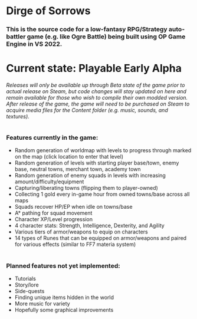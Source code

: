 # Dirge of Sorrows
### This is the source code for a low-fantasy RPG/Strategy auto-battler game (e.g. like Ogre Battle) being built using OP Game Engine in VS 2022.
#
# Current state: Playable Early Alpha
###### Releases will only be available up through Beta state of the game prior to actual release on Steam, but code changes will stay updated on here and remain available for those who wish to compile their own modded version. After release of the game, the game will need to be purchased on Steam to acquire media files for the Content folder (e.g. music, sounds, and textures).
# 
### Features currently in the game:
- Random generation of worldmap with levels to progress through marked on the map (click location to enter that level)
- Random generation of levels with starting player base/town, enemy base, neutral towns, merchant town, academy town
- Random generation of enemy squads in levels with increasing amount/difficulty/equipment
- Capturing/liberating towns (flipping them to player-owned)
- Collecting 1 gold every in-game hour from owned towns/base across all maps
- Squads recover HP/EP when idle on towns/base
- A* pathing for squad movement
- Character XP/Level progression
- 4 character stats: Strength, Intelligence, Dexterity, and Agility
- Various tiers of armor/weapons to equip on characters
- 14 types of Runes that can be equipped on armor/weapons and paired for various effects (similar to FF7 materia system)
#
### Planned features not yet implemented:
- Tutorials
- Story/lore
- Side-quests
- Finding unique items hidden in the world
- More music for variety
- Hopefully some graphical improvements
